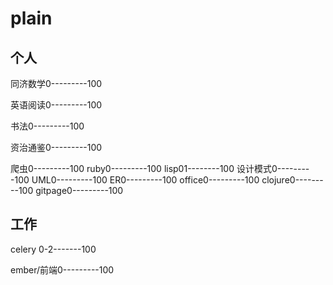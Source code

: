 # plain

## 个人

同济数学0---------100

英语阅读0---------100

书法0---------100

资治通鉴0---------100

爬虫0---------100
ruby0---------100
lisp01--------100
设计模式0---------100
UML0---------100
ER0---------100
office0---------100
clojure0---------100
gitpage0---------100

## 工作
celery 0-2-------100

ember/前端0---------100
